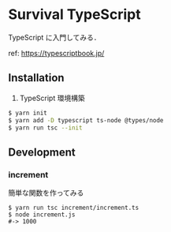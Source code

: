 # Survival TypeScript

TypeScript に入門してみる．

ref: https://typescriptbook.jp/

## Installation
1. TypeScript 環境構築
```bash
$ yarn init
$ yarn add -D typescript ts-node @types/node
$ yarn run tsc --init
```

## Development
### increment
簡単な関数を作ってみる
```
$ yarn run tsc increment/increment.ts
$ node increment.js
#-> 1000
```
